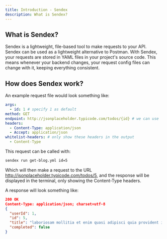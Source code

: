 ```yaml
---
title: Introduction - Sendex
description: What is Sendex?
---
```


## What is Sendex?

Sendex is a lightweight, file-based tool to make requests to your API. Sendex can be used as a lightweight alternative to Postman. With Sendex, your requests are stored in YAML files in your project's source code. This means whenever your backend changes, your request config files can change with it, keeping everything consistent.

## How does Sendex work?

An example request file would look something like:

```yaml
args:
  - id: 1 # specify 1 as default
method: GET
endpoint: http://jsonplaceholder.typicode.com/todos/{id} # we can use 'id' here
headers:
  - Content-Type: application/json
  - Accept: application/json
whitelist-headers: # only show these headers in the output
  - Content-Type
```

This request can be called with:

```sh
sendex run get-blog.yml id=5
```

Which will then make a request to the URL http://jsonplaceholder.typicode.com/todos/5, and the response will be displayed in the terminal, only showing the Content-Type headers.

A response will look something like:

```json
200 OK
Content-Type: application/json; charset=utf-8
{
  "userId": 1,
  "id": 5,
  "title": "laboriosam mollitia et enim quasi adipisci quia provident illum",
  "completed": false
}
```
